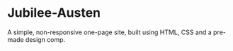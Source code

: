 # Jubilee-Austen
A simple, non-responsive one-page site, built using HTML, CSS and a pre-made design comp.
